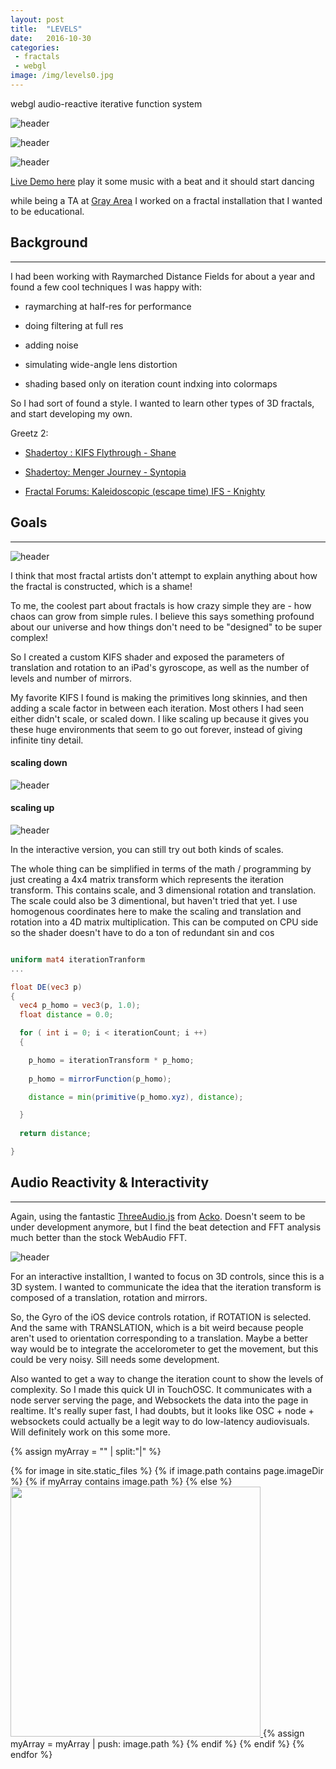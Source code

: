 ```yaml
---
layout: post
title:  "LEVELS"
date:   2016-10-30 
categories: 
 - fractals
 - webgl
image: /img/levels0.jpg
---
```

webgl audio-reactive iterative function system
<!--more-->

![header](/assets/img/levels/l1.jpg)

![header](/assets/img/levels/l2.jpg)

![header](/assets/img/levels/l3.jpg)
 

[Live Demo here](http://nshelton.github.io/r/levels) play it some music with a beat and it should start dancing

while being a TA at [Gray Area](http://grayarea.org/) I worked on a fractal installation that I wanted to be educational.


## Background

----

I had been working with Raymarched Distance Fields for about a year and found a few cool techniques I was happy with: 

  * raymarching at half-res for performance

  * doing filtering at full res

  * adding noise

  * simulating wide-angle lens distortion

  * shading based only on iteration count indxing into colormaps

So I had sort of found a style. I wanted to learn other types of 3D fractals, and start developing my own. 

Greetz 2:

 - [Shadertoy : KIFS Flythrough - Shane](https://www.shadertoy.com/view/XsKXzc)

 - [Shadertoy: Menger Journey - Syntopia](https://www.shadertoy.com/view/Mdf3z7)

 - [Fractal Forums: Kaleidoscopic (escape time) IFS - Knighty](http://www.fractalforums.com/ifs-iterated-function-systems/kaleidoscopic-(escape-time-ifs))


## Goals

----

![header](/assets/img/levels/example.jpg)

I think that most fractal artists don't attempt to explain anything about how the fractal is constructed, which is a shame!

To me, the coolest part about fractals is how crazy simple they are - how chaos can grow from simple rules. I believe this says something profound about our universe and how things don't need to be "designed" to be super complex! 

So I created a custom KIFS shader and exposed the parameters of translation and rotation to an iPad's gyroscope, as well as the number of levels and number of mirrors. 

My favorite KIFS I found is making the primitives long skinnies, and then adding a scale factor in between each iteration. Most others I had seen either didn't scale, or scaled down. I like scaling up because it gives you these huge environments that seem to go out forever, instead of giving infinite tiny detail.

#### scaling down
![header](/assets/img/levels/smaller.jpg)

#### scaling up
![header](/assets/img/levels/bigger.jpg)

In the interactive version, you can still try out both kinds of scales.

The whole thing can be simplified in terms of the math / programming by just creating a 4x4 matrix transform which represents the iteration transform. This contains scale, and 3 dimensional rotation and translation. The scale could also be 3 dimentional, but haven't tried that yet. I use homogenous coordinates here to make the scaling and translation and rotation into a 4D matrix multiplication. This can be computed on CPU side so the shader doesn't have to do a ton of redundant sin and cos

~~~ glsl

uniform mat4 iterationTranform
...

float DE(vec3 p)
{
  vec4 p_homo = vec3(p, 1.0);
  float distance = 0.0;

  for ( int i = 0; i < iterationCount; i ++)
  {

    p_homo = iterationTransform * p_homo;
    
    p_homo = mirrorFunction(p_homo);

    distance = min(primitive(p_homo.xyz), distance);

  }
  
  return distance;

}
~~~

## Audio Reactivity & Interactivity
----
Again, using the fantastic [ThreeAudio.js](https://github.com/unconed/ThreeAudio.js/) from [Acko](http://acko.net/). Doesn't seem to be under development anymore, but I find the beat detection and FFT analysis much better than the stock WebAudio FFT.

![header](/assets/img/levels/touchosc.jpg)

For an interactive installtion, I wanted to focus on 3D controls, since this is a 3D system. 
I wanted to communicate the idea that the iteration transform is composed of a translation, rotation and mirrors.

So, the Gyro of the iOS device controls rotation, if ROTATION is selected. And the same with TRANSLATION, which is a bit weird because people aren't used to orientation corresponding to a translation. Maybe a better way would be to integrate the accelorometer to get the movement, but this could be very noisy. Sill needs some development.

Also wanted to get a way to change the iteration count to show the levels of complexity. So I made this quick UI in TouchOSC. It communicates with a node server serving the page, and Websockets the data into the page in realtime. It's really super fast, I had doubts, but it looks like OSC + node + websockets could actually be a legit way to do low-latency audiovisuals. Will definitely work on this some more.





<!-- 

## Exhibitions

I showed this at the Gray Area Creative Coding Immersive Showcase
 -->

<script type="text/javascript">
  window.onload = function() {
    // var container = document.getElementsByClassName('post-list');
    var container = document.getElementById('grid');
    var wall = new Masonry( container, {
      columnWidth: 200
    });
  };
  </script>


<div id="grid">
{% assign myArray = "" | split:"|"  %}

{% for image in site.static_files %}
  {% if image.path contains page.imageDir %}
  {% if myArray contains image.path %}
  {% else %}
<a href="{{image.path}}"> <img width="400px" src="{{image.path}}"/> </a>
  {% assign myArray = myArray | push: image.path %}
  {% endif %}
  {% endif %}
{% endfor %}
</div>

